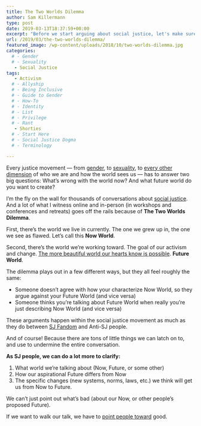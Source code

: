 ```yaml
---
title: The Two Worlds Dilemma
author: Sam Killermann
type: post
date: 2019-03-13T18:37:59+00:00
excerpt: "Before we start arguing about social justice, let's make sure we're standing on the same planet."
url: /2019/03/the-two-worlds-dilemma/
featured_image: /wp-content/uploads/2018/10/two-worlds-dilemma.jpg
categories: 
  # - Gender
  # - Sexuality
   - Social Justice
tags:
   - Activism
  # - Allyship
  # - Being Inclusive
  # - Guide to Gender
  # - How-To
  # - Identity
  # - List
  # - Privilege
  # - Rant
   - Shorties
  # - Start Here
  # - Social Justice Dogma
  # - Terminology

---
```

Every justice movement &#8212; from [gender][1], to [sexuality][2], to [every other dimension][3] of who we are and how the world sees us &#8212; has to answer two big questions: What&#8217;s wrong with the world now? And what future world do you want to create?

I&#8217;m the fly on the wall for thousands of conversations about [social justice][4]. And a lot of what I witness online and in-person (in workshops and conferences and retreats) goes off the rails because of **The Two Worlds Dilemma**.

<!--more-->

First, there&#8217;s the world we live in currently. The one we grew up in, the one we see as flawed. Let&#8217;s call this **Now World**.

Second, there&#8217;s the world we&#8217;re working toward. The goal of our activism and change. [The more beautiful world our hearts know is possible][5]. **Future World**.

The dilemma plays out in a few different ways, but they all feel roughly the same:

  * Someone doesn&#8217;t agree with how your characterize Now World, so they argue against your Future World (and vice versa)
  * Someone thinks you&#8217;re talking about Future World when really you&#8217;re just describing Now World (and vice versa)

These arguments happen within the social justice movement as much as they do between [SJ Fandom][6] and Anti-SJ people. 

And of course! Because there are tons of little things we can latch on to, and use to undermine the entire conversation.

**As SJ people, we can do a lot more to clarify:**

  1. What world we&#8217;re talking about (Now, Future, or some other)
  2. How our aspirational Future differs from Now
  3. The specific changes (new systems, norms, laws, etc.) we think will get us from Now to Future.

We can&#8217;t just point out what&#8217;s bad (about our Now, or other people&#8217;s proposed Future). 

If we want to walk our talk, we have to [point people toward][7] good.

 [1]: https://www.itspronouncedmetrosexual.com/category/gender-2/
 [2]: https://www.itspronouncedmetrosexual.com/category/sexuality
 [3]: /2012/10/individual-difference-and-group-similiarity/
 [4]: https://www.itspronouncedmetrosexual.com/category/socialjustice/
 [5]: https://charleseisenstein.org/books/the-more-beautiful-world-our-hearts-know-is-possible/
 [6]: /2018/04/social-justice-fandom-aka-creating-new-barriers-name-dismantling-others/
 [7]: /2019/01/introducing-the-social-justice-compass/